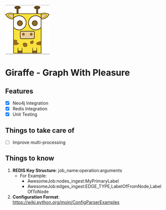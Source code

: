 ![alt text](resources/images/giraffe_page.png "Giraffe!")  
# Giraffe - Graph With Pleasure  
  
## Features  
- [x] Neo4j Integration  
- [x] Redis Integration  
- [x] Unit Testing  
  
## Things to take care of  
- [ ] Improve multi-processing

## Things to know
1. **REDIS Key Structure**: job_name:operation:arguments
    - For Example:
        - AwesomeJob:nodes_ingest:MyPrimaryLabel
        - AwesomeJob:edges_ingest:EDGE_TYPE,LabelOfFromNode,LabelOfToNode
2. **Configuration Format**: https://wiki.python.org/moin/ConfigParserExamples